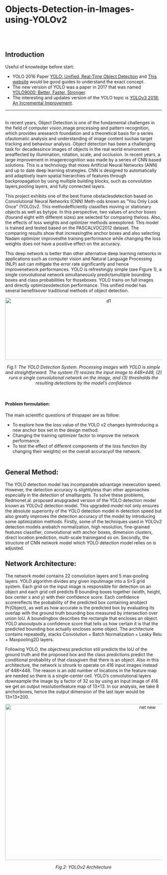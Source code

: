 # Objects-Detection-in-Images-using-YOLOv2
<br /><br />
## Introduction

Useful of knowledge before start:
+ YOLO 2016 Paper [YOLO: Unified, Real-Time Object Detection](https://www.cv-foundation.org/openaccess/content_cvpr_2016/papers/Redmon_You_Only_Look_CVPR_2016_paper.pdf) and [This website](https://pjreddie.com/darknet/yolo/) would be good guides to understand the exact concept.
+  The new version of YOLO was a paper in 2017 that was named [YOLO9000: Better, Faster, Stronger](https://openaccess.thecvf.com/content_cvpr_2017/papers/Redmon_YOLO9000_Better_Faster_CVPR_2017_paper.pdf).
+ The interesting and updates version of the YOLO topic is [YOLOv3 2018: An Incremental Improvement](https://arxiv.org/pdf/1804.02767.pdf).

----------------------------------------------------------------------------------------------------
<br />
In  recent years, Object Detection is one of the fundamental challenges in the field of computer vision,image processing and pattern recognition, which provides aresearch foundation and a theoretical basis for a series ofautomatic analysis and understanding of image content suchas target tracking and behaviour analysis. Object detection has been a  challenging task for decadessince images of objects in the real world environment areaffected by illumination, rotation, scale, and occlusion. In recent years, a large improvement in imagerecognition was made by a series of CNN based solutions. This is a technology that mixes Artificial Neural Networks (ANN) and up to date deep learning strategies. CNN is designed to automatically and adaptively learn spatial hierarchies of features through backpropagation by using multiple building blocks, such as convolution layers,pooling layers, and fully connected layers. <br />

This project exhibits one of the best frame obstaclesdetection based on Convolutional Neural Networks (CNN) Meth-ods known as ”You Only Look Once” (YOLO)v2. This  methodefficiently classifies moving or stationary objects as well as bytype. In this perspective, two values of anchor boxes (fourand eight with different sizes) are selected for  comparing theloss. Also, the effects of loss weights and optimizer methods areexplored. This model is trained and tested based on the PASCALVOC2012 dataset. The comparing results  show that increasingthe anchor boxes and also selecting Nadam optimizer improvesthe training performance while changing the loss weights does not have a positive effect on the  accuracy. <br />

This deep network is better than other alternative deep learning networks in applications such as computer vision and Natural Language Processing (NLP) asit can mitigate the error rate significantly and hence improvenetwork performances. YOLO is refreshingly simple (see Figure 1), a single convolutional network simultaneously predictsmultiple bounding  boxes and class probabilities for thoseboxes. YOLO trains on full images and directly optimizesdetection performance. This unified model has several benefitsover traditional methods of object detection. <br />


<p align="center">
<img width="650" height="200" alt="d1" src="https://user-images.githubusercontent.com/71558720/99200627-676fc580-2774-11eb-9e89-5092efc722a8.png">
</p>
<p align="center">
<em>Fig.1: The YOLO Detection System. Processing images with YOLO is simple and straightforward. The system (1) resizes the input image to 448×448, (2) runs a single convolutional network on the image, and (3) thresholds the resulting detections by the model’s confidence</em>
</p> <br /> 

#### Problem formulation:  
The main scientific questions of thispaper are as follow: <br /> 

+ To explore how the loss value of the YOLO v2 changes byintroducing a new anchor box set in the design method.
+ Changing the training optimizer factor to improve the network performance.
+ To test the effect of different components of the loss function (by changing their weights) on the overall accuracyof the network. <br /> <br /> 

## General Method:
The YOLO detection model has incomparable advantage inexecution speed. However, the detection accuracy is slightlyless than other approaches especially in the detection of smalltargets. To solve these problems, Redmonet.al. proposed anupgraded version of the YOLO detection model known as YOLOv2 detection model. This upgraded model not only ensures the absolute superiority of the YOLO detection model in detection speed but also greatly improves the detection accuracy of the model by introducing some optimization methods. Firstly, some of the techniques used in YOLOv2 detection models arebatch normalization, high resolution, fine-grained features classifier, convolutional with anchor boxes, dimension clusters, direct location prediction, multi-scale trainingand so on. Secondly, the structure of CNN network model which YOLO detection model relies on is adjusted. <br />


## Network Architecture:
The network model contains 22 convolution layers and 5 max-pooling layers. YOLO algorithm divides any given inputimage into a S×S grid system. Each grid on the input image is  responsible for detection on an object and each grid cell predicts B bounding boxes together (width, height, box center x and y) with their confidence score. Each confidence  scorereflects the probability of the predicted box containing anobject Pr(Object), as well as how accurate is the predicted box by evaluating its overlap with the ground truth bounding box measured by intersection over union IoU. A boundingbox describes the rectangle that encloses an object. YOLO alsooutputs a confidence score that tells us how certain it is that the predicted bounding box actually encloses some object. The architecture contains repeatedly, stacks Convolution + Batch Normalization + Leaky Relu + Maxpooling2D layers. <br /> 

Following  YOLO, the objectness prediction still predicts the IoU of the ground truth and the proposed box and the class predictions predict the conditional probability of  that  classgiven that there is an object. Also in this architecture, the network is shrunk to operate on 416 input images instead of 448×448. The reason is an odd number of locations  in the feature map are needed so there is a single-center cell. YOLO’s convolutional layers downsample the image by a factor of 32 so by using an input image of 416 we get an output resolutionfeature map of 13×13. In our analysis, we take 8 anchorboxes, hence the output dimension of the last layer would be 13×13×200. <br /> 

<p align="center">
<img width="900" height="500" alt="net new" src="https://user-images.githubusercontent.com/71558720/99200623-663e9880-2774-11eb-9e64-6880c56e5114.PNG">
</p>
<p align="center">
<em>Fig.2: YOLOv2 Architecture</em>
</p> <br /> 























